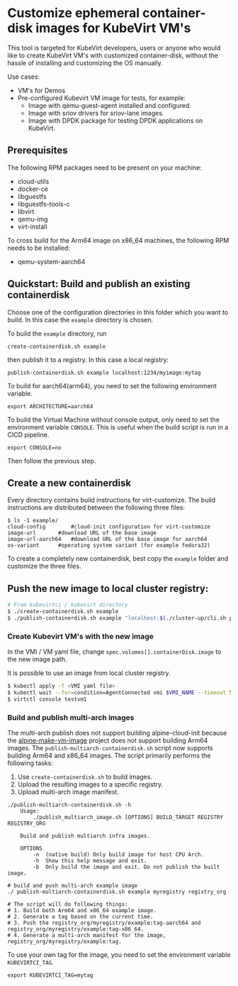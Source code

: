 # Customize ephemeral container-disk images for KubeVirt VM's

This tool is targeted for KubeVirt developers, users or anyone who
would like to create KubeVirt VM's with customized container-disk,
without the hassle of installing and customizing the OS manually.

Use cases:
- VM's for Demos
- Pre-configured Kubevirt VM image for tests, for example:
    - Image with qemu-guest-agent installed and configured.
    - Image with sriov drivers for sriov-lane images.
    - Image with DPDK package for testing DPDK applications on KubeVirt.


## Prerequisites

The following RPM packages need to be present on your machine:
- cloud-utils
- docker-ce
- libguestfs
- libguestfs-tools-c
- libvirt
- qemu-img
- virt-install

To cross build for the Arm64 image on x86_64 machines, the following RPM needs to be installed:
- qemu-system-aarch64

## Quickstart: Build and publish an existing containerdisk

Choose one of the configuration directories in this folder which you want to
build. In this case the `example` directory is chosen.

To build the `example` directory, run

```
create-containerdisk.sh example
```

then publish it to a registry. In this case a local registry:

```
publish-containerdisk.sh example localhost:1234/myimage:mytag
```

To build for aarch64(arm64), you need to set the following environment
variable.
```
export ARCHITECTURE=aarch64
```

To build the Virtual Machine without console output, only need to set the
environment variable `CONSOLE`. This is useful when the build script is
run in a CICD pipeline.
```
export CONSOLE=no
```
Then follow the previous step.
## Create a new containerdisk

Every directory contains build instructions for virt-customize. The build
instructions are distributed between the following three files:

```
$ ls -1 example/
cloud-config		#cloud-init configuration for virt-customize
image-url		#download URL of the base image
image-url-aarch64	#download URL of the base image for aarch64
os-variant		#operating system variant (for example fedora32)
```

To create a completely new containerdisk, best copy the `example` folder and
customize the three files.

## Push the new image to local cluster registry:
```bash
# From kubevirtci / kubevirt directory
$ ./create-containerdisk.sh example
$ ./publish-containerdisk.sh example "localhost:$(./cluster-up/cli.sh ports registry | tr -d '\r')"
```

### Create Kubevirt VM's with the new image

In the VMI / VM yaml file, change `spec.volumes[].containerDisk.image` to the new image path.

It is possible to use an image from local cluster registry.

```bash
$ kubectl apply -f <VMI yaml file>
$ kubectl wait --for=condition=AgentConnected vmi $VMI_NAME --timeout 5m
$ virtctl console testvm1
```

### Build and publish multi-arch images
The multi-arch publish does not support building alpine-cloud-init because the [alpine-make-vm-image](https://raw.githubusercontent.com/alpinelinux/alpine-make-vm-image/master/alpine-make-vm-image) project does not support building Arm64 images.
The `publish-multiarch-containerdisk.sh` script now supports building Arm64 and x86_64 images.
The script primarily performs the following tasks:
1. Use `create-containerdisk.sh` to build images.
2. Upload the resulting images to a specific registry.
3. Upload multi-arch image manifest.

```
./publish-multiarch-containerdisk.sh -h
    Usage:
        ./publish_multiarch_image.sh [OPTIONS] BUILD_TARGET REGISTRY REGISTRY_ORG

    Build and publish multiarch infra images.

    OPTIONS
        -n  (native build) Only build image for host CPU Arch.
        -h  Show this help message and exit.
        -b  Only build the image and exit. Do not publish the built image.

# build and push multi-arch example image
./ publish-multiarch-containerdisk.sh example myregistry registry_org

# The script will do following things:
# 1. Build both Arm64 and x86_64 example image.
# 2. Generate a tag based on the current time.
# 3. Push the registry_org/myregistry/example:tag-aarch64 and registry_org/myregistry/example:tag-x86_64.
# 4. Generate a multi-arch manifest for the image, registry_org/myregistry/example:tag.
```

To use your own tag for the image, you need to set the environment variable `KUBEVIRTCI_TAG`.
```
export KUBEVIRTCI_TAG=mytag
```
